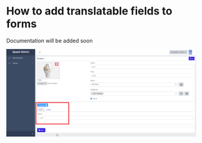 # How to add translatable fields to forms

Documentation will be added soon

![](../.gitbook/assets/form_pic.png)

